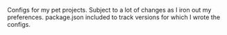 Configs for my pet projects. Subject to a lot of changes as I iron out my preferences.
package.json included to track versions for which I wrote the configs.